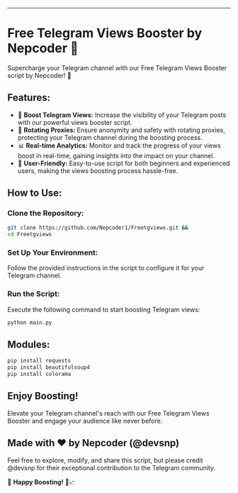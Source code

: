 
---

# Free Telegram Views Booster by Nepcoder 🚀

Supercharge your Telegram channel with our Free Telegram Views Booster script by Nepcoder! 🌟

## Features:

- 🚀 **Boost Telegram Views:** Increase the visibility of your Telegram posts with our powerful views booster script.
- 🔄 **Rotating Proxies:** Ensure anonymity and safety with rotating proxies, protecting your Telegram channel during the boosting process.
- 📊 **Real-time Analytics:** Monitor and track the progress of your views boost in real-time, gaining insights into the impact on your channel.
- 💼 **User-Friendly:** Easy-to-use script for both beginners and experienced users, making the views boosting process hassle-free.

## How to Use:

### Clone the Repository:

```bash
git clone https://github.com/Nepcoder1/Freetgviews.git &&
cd Freetgviews
```

### Set Up Your Environment:

Follow the provided instructions in the script to configure it for your Telegram channel.

### Run the Script:

Execute the following command to start boosting Telegram views:

```bash
python main.py
```


## Modules:
```bash
pip install requests
pip install beautifulsoup4
pip install colorama
```

## Enjoy Boosting!


Elevate your Telegram channel's reach with our Free Telegram Views Booster and engage your audience like never before.

## Made with ❤️ by Nepcoder (@devsnp)

Feel free to explore, modify, and share this script, but please credit @devsnp for their exceptional contribution to the Telegram community.

🌟 **Happy Boosting!** 🚀📈
